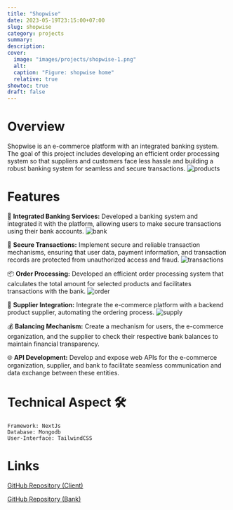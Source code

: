 ```yaml
---
title: "Shopwise"
date: 2023-05-19T23:15:00+07:00
slug: shopwise
category: projects
summary:
description:
cover:
  image: "images/projects/shopwise-1.png"
  alt:
  caption: "Figure: shopwise home"
  relative: true
showtoc: true
draft: false
---
```


# Overview

Shopwise is an e-commerce platform with an integrated banking system. The goal of this project includes developing an efficient order processing system so that suppliers and customers face less hassle and building a robust banking system for seamless and secure transactions.
![products](/images/projects/shopwise/3.png)

# Features

🏦 **Integrated Banking Services:** Developed a banking system and integrated it with the platform, allowing users to make secure transactions using their bank accounts.
![bank](/images/projects/shopwise/7.png)

🔐 **Secure Transactions:** Implement secure and reliable transaction mechanisms, ensuring that user data, payment information, and transaction records are protected from unauthorized access and fraud.
![transactions](/images/projects/shopwise/8.png)

📦 **Order Processing:** Developed an efficient order processing system that calculates the total amount for selected products and facilitates transactions with the bank.
![order](/images/projects/shopwise/6.png)

🤝 **Supplier Integration:** Integrate the e-commerce platform with a backend product supplier, automating the ordering process.
![supply](/images/projects/shopwise/4.png)

💰 **Balancing Mechanism:** Create a mechanism for users, the e-commerce organization, and the supplier to check their respective bank balances to maintain financial transparency.

🌐 **API Development:** Develop and expose web APIs for the e-commerce organization, supplier, and bank to facilitate seamless communication and data exchange between these entities.

# Technical Aspect 🛠️

    Framework: NextJs
    Database: Mongodb
    User-Interface: TailwindCSS

# Links

[GitHub Repository (Client)](https://github.com/ThisIsJibon/shopwise-client)

[GitHub Repository (Bank)](https://github.com/cloudy-day/e-commerce-bank)
